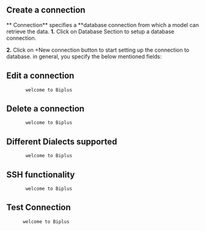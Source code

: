 ## Create  a connection 

** Connection** specifies a **database connection from which a model can retrieve the data. 
**1.** Click on Database Section to setup a database connection.

**2.** Click on +New connection button to start setting up the connection to database. in general, you specify the below mentioned fields:
## Edit a connection

           welcome to Biplus

## Delete a connection

           welcome to Biplus

## Different Dialects supported

           welcome to Biplus

## SSH functionality

           welcome to Biplus

## Test Connection

          welcome to Biplus
<!--stackedit_data:
eyJoaXN0b3J5IjpbMTkyNDEzMTgwOSwyMDUzMjc1MzE0LC0xNz
UwMjg3NjUzXX0=
-->